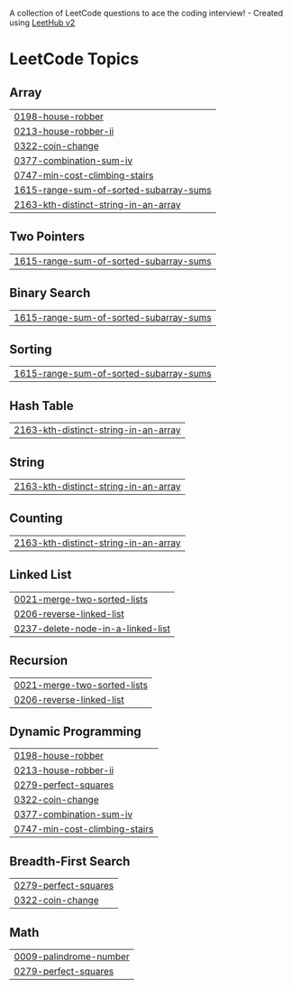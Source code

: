 A collection of LeetCode questions to ace the coding interview! - Created using [LeetHub v2](https://github.com/arunbhardwaj/LeetHub-2.0)
<!---LeetCode Topics Start-->
# LeetCode Topics
## Array
|  |
| ------- |
| [0198-house-robber](https://github.com/Aditya1424/Leetcode_Questions/tree/master/0198-house-robber) |
| [0213-house-robber-ii](https://github.com/Aditya1424/Leetcode_Questions/tree/master/0213-house-robber-ii) |
| [0322-coin-change](https://github.com/Aditya1424/Leetcode_Questions/tree/master/0322-coin-change) |
| [0377-combination-sum-iv](https://github.com/Aditya1424/Leetcode_Questions/tree/master/0377-combination-sum-iv) |
| [0747-min-cost-climbing-stairs](https://github.com/Aditya1424/Leetcode_Questions/tree/master/0747-min-cost-climbing-stairs) |
| [1615-range-sum-of-sorted-subarray-sums](https://github.com/Aditya1424/Leetcode_Questions/tree/master/1615-range-sum-of-sorted-subarray-sums) |
| [2163-kth-distinct-string-in-an-array](https://github.com/Aditya1424/Leetcode_Questions/tree/master/2163-kth-distinct-string-in-an-array) |
## Two Pointers
|  |
| ------- |
| [1615-range-sum-of-sorted-subarray-sums](https://github.com/Aditya1424/Leetcode_Questions/tree/master/1615-range-sum-of-sorted-subarray-sums) |
## Binary Search
|  |
| ------- |
| [1615-range-sum-of-sorted-subarray-sums](https://github.com/Aditya1424/Leetcode_Questions/tree/master/1615-range-sum-of-sorted-subarray-sums) |
## Sorting
|  |
| ------- |
| [1615-range-sum-of-sorted-subarray-sums](https://github.com/Aditya1424/Leetcode_Questions/tree/master/1615-range-sum-of-sorted-subarray-sums) |
## Hash Table
|  |
| ------- |
| [2163-kth-distinct-string-in-an-array](https://github.com/Aditya1424/Leetcode_Questions/tree/master/2163-kth-distinct-string-in-an-array) |
## String
|  |
| ------- |
| [2163-kth-distinct-string-in-an-array](https://github.com/Aditya1424/Leetcode_Questions/tree/master/2163-kth-distinct-string-in-an-array) |
## Counting
|  |
| ------- |
| [2163-kth-distinct-string-in-an-array](https://github.com/Aditya1424/Leetcode_Questions/tree/master/2163-kth-distinct-string-in-an-array) |
## Linked List
|  |
| ------- |
| [0021-merge-two-sorted-lists](https://github.com/Aditya1424/Leetcode_Questions/tree/master/0021-merge-two-sorted-lists) |
| [0206-reverse-linked-list](https://github.com/Aditya1424/Leetcode_Questions/tree/master/0206-reverse-linked-list) |
| [0237-delete-node-in-a-linked-list](https://github.com/Aditya1424/Leetcode_Questions/tree/master/0237-delete-node-in-a-linked-list) |
## Recursion
|  |
| ------- |
| [0021-merge-two-sorted-lists](https://github.com/Aditya1424/Leetcode_Questions/tree/master/0021-merge-two-sorted-lists) |
| [0206-reverse-linked-list](https://github.com/Aditya1424/Leetcode_Questions/tree/master/0206-reverse-linked-list) |
## Dynamic Programming
|  |
| ------- |
| [0198-house-robber](https://github.com/Aditya1424/Leetcode_Questions/tree/master/0198-house-robber) |
| [0213-house-robber-ii](https://github.com/Aditya1424/Leetcode_Questions/tree/master/0213-house-robber-ii) |
| [0279-perfect-squares](https://github.com/Aditya1424/Leetcode_Questions/tree/master/0279-perfect-squares) |
| [0322-coin-change](https://github.com/Aditya1424/Leetcode_Questions/tree/master/0322-coin-change) |
| [0377-combination-sum-iv](https://github.com/Aditya1424/Leetcode_Questions/tree/master/0377-combination-sum-iv) |
| [0747-min-cost-climbing-stairs](https://github.com/Aditya1424/Leetcode_Questions/tree/master/0747-min-cost-climbing-stairs) |
## Breadth-First Search
|  |
| ------- |
| [0279-perfect-squares](https://github.com/Aditya1424/Leetcode_Questions/tree/master/0279-perfect-squares) |
| [0322-coin-change](https://github.com/Aditya1424/Leetcode_Questions/tree/master/0322-coin-change) |
## Math
|  |
| ------- |
| [0009-palindrome-number](https://github.com/Aditya1424/Leetcode_Questions/tree/master/0009-palindrome-number) |
| [0279-perfect-squares](https://github.com/Aditya1424/Leetcode_Questions/tree/master/0279-perfect-squares) |
<!---LeetCode Topics End-->